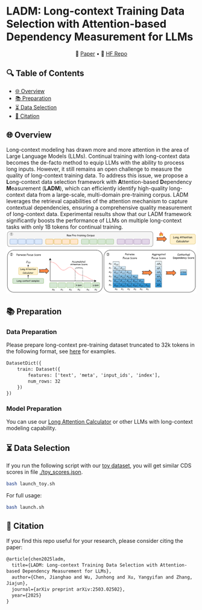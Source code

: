 # LADM: Long-context Training Data Selection with Attention-based Dependency Measurement for LLMs
<p align="center">
    📖 <a href="https://arxiv.org/abs/2503.02502" target="_blank">Paper</a> • 🤗 <a href="https://huggingface.co/collections/UltraRonin/ladm-68466cbccb652c8d828ca17e" target="_blank">HF Repo</a>
</p>

## 🔍 Table of Contents
- [🌐 Overview](#overview)
- [📚 Preparation](#preparation)
- [⏳ Data Selection](#data_selection)
- [📝 Citation](#citation)


<a name="overview"></a>

## 🌐 Overview

Long-context modeling has drawn more and more attention in the area of Large Language Models (LLMs). Continual training with long-context data becomes the de-facto method to equip LLMs with the ability to process long inputs. However, it still remains an open challenge to measure the quality of long-context training data. To address this issue, we propose a **L**ong-context data selection framework with **A**ttention-based **D**ependency **M**easurement (**LADM**), which can efficiently identify high-quality long-context data from a large-scale, multi-domain pre-training corpus. LADM leverages the retrieval capabilities of the attention mechanism to capture contextual dependencies, ensuring a comprehensive quality measurement of long-context data. Experimental results show that our LADM framework significantly boosts the performance of LLMs on multiple long-context tasks with only 1B tokens for continual training.
![](./assets/framework.png)


<a name="preparation"></a>

## 📚 Preparation

### Data Preparation
Please prepare long-context pre-training dataset truncated to 32k tokens in the following format, see [here](https://huggingface.co/datasets/UltraRonin/pile-LlamaTokenizerFast-32k-truncated-toy) for examples.
```
DatasetDict({
    train: Dataset({
        features: ['text', 'meta', 'input_ids', 'index'],
        num_rows: 32
    })
})
```

### Model Preparation
You can use our [Long Attention Calculator](https://huggingface.co/UltraRonin/Long-Attn-Calculator) or other LLMs with long-context modeling capability.


<a name="data_selection"></a>

## ⏳ Data Selection

If you run the following script with our [toy dataset](https://huggingface.co/datasets/UltraRonin/pile-LlamaTokenizerFast-32k-truncated-toy), you will get similar CDS scores in file [./toy_scores.json](https://github.com/ZNLP/LADM/blob/main/toy_scores.json).

```bash
bash launch_toy.sh
```

For full usage:
```bash
bash launch.sh
```

<a name="citation"></a>

## 📝 Citation

If you find this repo useful for your research, please consider citing the paper:
```
@article{chen2025ladm,
  title={LADM: Long-context Training Data Selection with Attention-based Dependency Measurement for LLMs},
  author={Chen, Jianghao and Wu, Junhong and Xu, Yangyifan and Zhang, Jiajun},
  journal={arXiv preprint arXiv:2503.02502},
  year={2025}
}
```
